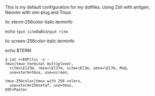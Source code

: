 This is my default configuration for my dotfiles.
Using Zsh with antigen, Neovim with vim-plug and Tmux

tic xterm-256color-italic.terminfo

echo `tput sitm`italics`tput ritm`

tic screen-256color-italic.terminfo

echo $TERM

```
$ cat <<EOF|tic -x -
tmux|tmux terminal multiplexer,
  ritm=\E[23m, rmso=\E[27m, sitm=\E[3m, smso=\E[7m, Ms@,
  use=xterm+tmux, use=screen,

tmux-256color|tmux with 256 colors,
  use=xterm+256setaf, use=tmux,
EOF<Paste>
```
